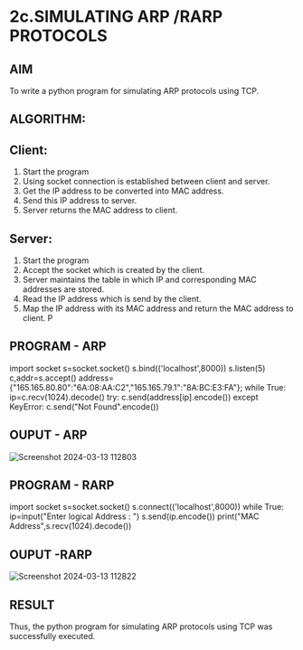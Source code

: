 # 2c.SIMULATING ARP /RARP PROTOCOLS
## AIM
To write a python program for simulating ARP protocols using TCP.
## ALGORITHM:
## Client:
1. Start the program
2. Using socket connection is established between client and server.
3. Get the IP address to be converted into MAC address.
4. Send this IP address to server.
5. Server returns the MAC address to client.
## Server:
1. Start the program
2. Accept the socket which is created by the client.
3. Server maintains the table in which IP and corresponding MAC addresses are
stored.
4. Read the IP address which is send by the client.
5. Map the IP address with its MAC address and return the MAC address to client.
P
## PROGRAM - ARP
import socket
s=socket.socket()
s.bind(('localhost',8000))
s.listen(5)
c,addr=s.accept()
address={"165.165.80.80":"6A:08:AA:C2","165.165.79.1":"8A:BC:E3:FA"};
while True:
 ip=c.recv(1024).decode()
 try:
 c.send(address[ip].encode())
 except KeyError:
 c.send("Not Found".encode()) 
## OUPUT - ARP
![Screenshot 2024-03-13 112803](https://github.com/gowshik145/2c.ARP_RARP_PROTOCOLS/assets/155086127/5a65c042-3d93-4ff4-b211-76476a6d6819)

## PROGRAM - RARP
import socket
s=socket.socket()
s.connect(('localhost',8000))
while True:
   ip=input("Enter logical Address : ")
   s.send(ip.encode())
   print("MAC Address",s.recv(1024).decode())
## OUPUT -RARP
![Screenshot 2024-03-13 112822](https://github.com/gowshik145/2c.ARP_RARP_PROTOCOLS/assets/155086127/197ce4e4-3189-4d80-815e-fe87068c25e9)

## RESULT
Thus, the python program for simulating ARP protocols using TCP was successfully 
executed.
